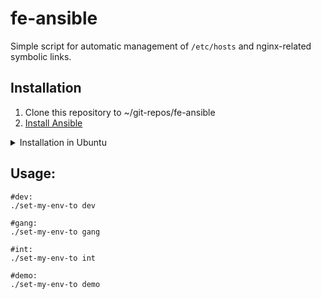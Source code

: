 # fe-ansible

Simple script for automatic management of `/etc/hosts` and nginx-related symbolic links.

## Installation

1. Clone this repository to ~/git-repos/fe-ansible
2. [Install Ansible](http://docs.ansible.com/ansible/latest/intro_installation.html)
<details>
  <summary>Installation in Ubuntu</summary>
  
```
sudo apt-get update
sudo apt-get install software-properties-common
sudo apt-add-repository ppa:ansible/ansible
sudo apt-get update
sudo apt-get install ansible
```
</details>
  

## Usage:

```
#dev:
./set-my-env-to dev

#gang:
./set-my-env-to gang

#int:
./set-my-env-to int

#demo:
./set-my-env-to demo
```
